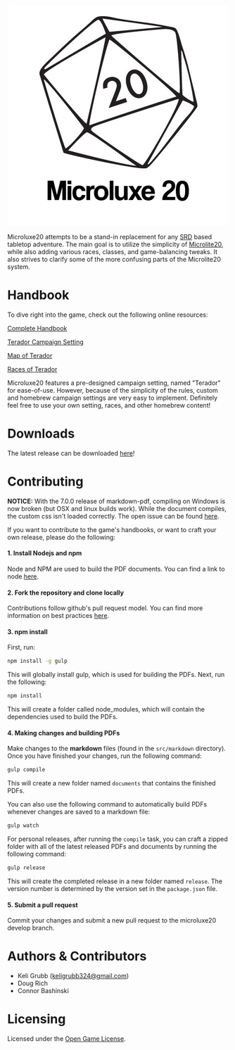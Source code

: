 <p align="center">
  <img src="src/static/logo.png" alt="Microluxe 20">
</p>

Microluxe20 attempts to be a stand-in replacement for any [SRD](https://en.wikipedia.org/wiki/System_Reference_Document) based tabletop adventure. The main goal is to utilize the simplicity of [Microlite20](http://microlite20.net/), while also adding various races, classes, and game-balancing tweaks. It also strives to clarify some of the more confusing parts of the Microlite20 system.

# Handbook
To dive right into the game, check out the following online resources:

[Complete Handbook](src/markdown/microluxe20_handbook.md)

[Terador Campaign Setting](src/markdown/microluxe20_lore.md)

[Map of Terador](map/Terador-complete.png)

[Races of Terador](src/markdown/microluxe20_races.md)

Microluxe20 features a pre-designed campaign setting, named "Terador" for ease-of-use. However, because of the simplicity of the rules, custom and homebrew campaign settings are very easy to implement. Definitely feel free to use your own setting, races, and other homebrew content!

# Downloads
The latest release can be downloaded [here](https://github.com/kgrubb/microluxe20/releases/latest)!

# Contributing

**NOTICE:** With the 7.0.0 release of markdown-pdf, compiling on Windows is now broken (but OSX and linux builds work). While the document compiles, the custom css isn't loaded correctly. The open issue can be found [here](https://github.com/alanshaw/markdown-pdf/issues/82).

If you want to contribute to the game's handbooks, or want to craft your own release, please do the following:

#### 1. Install Nodejs and npm

Node and NPM are used to build the PDF documents. You can find a link to node [here](https://nodejs.org/en/).

#### 2. Fork the repository and clone locally

Contributions follow github's pull request model. You can find more information on best practices [here](https://help.github.com/articles/using-pull-requests/).

#### 3. npm install

First, run:

```sh
npm install -g gulp
```

This will globally install gulp, which is used for building the PDFs.
Next, run the following:

```sh
npm install
```

This will create a folder called node_modules, which will contain the dependencies used to build the PDFs.

#### 4. Making changes and building PDFs

Make changes to the __markdown__ files (found in the `src/markdown` directory). Once you have finished your changes, run the following command:

```sh
gulp compile
```

This will create a new folder named `documents` that contains the finished PDFs.

You can also use the following command to automatically build PDFs whenever changes are saved to a markdown file:

```sh
gulp watch
```

For personal releases, after running the `compile` task, you can craft a zipped folder with all of the latest released PDFs and documents by running the following command:

```sh
gulp release
```

This will create the completed release in a new folder named `release`. The version number is determined by the version set in the `package.json` file.

#### 5. Submit a pull request

Commit your changes and submit a new pull request to the microluxe20 develop branch.

# Authors & Contributors
* Keli Grubb (<keligrubb324@gmail.com>)
* Doug Rich
* Connor Bashinski

# Licensing
Licensed under the [Open Game License](LICENSE).
